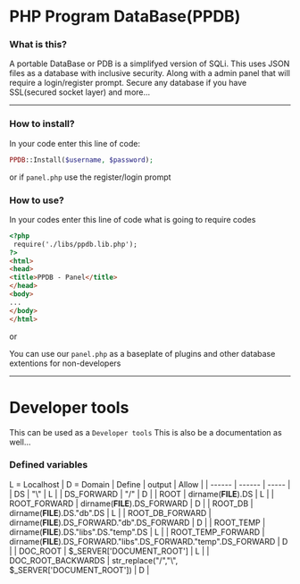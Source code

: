 # PHP Program DataBase(PPDB)
 
### What is this?

A portable DataBase or PDB is a simplifyed version of SQLi. This uses JSON files as a database with 
inclusive security. Along with a admin panel that will require a login/register prompt. Secure
any database if you have SSL(secured socket layer) and more...

***
 
### How to install?

In your code enter this line of code:
```php
PPDB::Install($username, $password);
```
or if `panel.php` use the register/login prompt


### How to use?

In your codes enter this line of code what is going to require codes
```html
<?php
 require('./libs/ppdb.lib.php');
?>
<html>
<head>
<title>PPDB - Panel</title>
</head>
<body>
...
</body>
</html>
```

or

You can use our `panel.php` as a baseplate of plugins and other database extentions for non-developers

***

# Developer tools
This can be used as a `Developer tools` This is also be a documentation as well...

### Defined variables 

L = Localhost | D = Domain
| Define | output | Allow |
| ------ | ------ | ----- |
| DS     |  "\\"   | L |
| DS_FORWARD | "/" | D |
| ROOT | dirname(__FILE__).DS | L |
| ROOT_FORWARD | dirname(__FILE__).DS_FORWARD | D |
| ROOT_DB | dirname(__FILE__).DS."db".DS | L |
| ROOT_DB_FORWARD | dirname(__FILE__).DS_FORWARD."db".DS_FORWARD | D |
| ROOT_TEMP | dirname(__FILE__).DS."libs".DS."temp".DS | L |
| ROOT_TEMP_FORWARD | dirname(__FILE__).DS_FORWARD."libs".DS_FORWARD."temp".DS_FORWARD | D |
| DOC_ROOT | $_SERVER['DOCUMENT_ROOT'] | L |
| DOC_ROOT_BACKWARDS | str_replace("/","\\", $_SERVER['DOCUMENT_ROOT']) | D |



 
